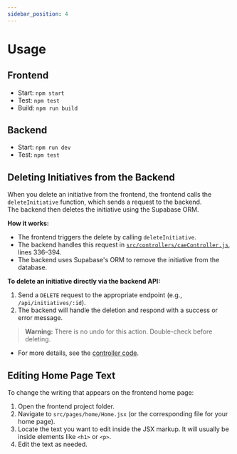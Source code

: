 ```yaml
---
sidebar_position: 4
---
```


# Usage

## Frontend

- Start: `npm start`
- Test: `npm test`
- Build: `npm run build`

## Backend

- Start: `npm run dev`
- Test: `npm test`

## Deleting Initiatives from the Backend

When you delete an initiative from the frontend, the frontend calls the `deleteInitiative` function, which sends a request to the backend.  
The backend then deletes the initiative using the Supabase ORM.

**How it works:**
- The frontend triggers the delete by calling `deleteInitiative`.
- The backend handles this request in [`src/controllers/caeController.js`](https://github.com/DISC-CAE/backend/blob/main/src/controllers/caeController.js), lines 336–394.
- The backend uses Supabase's ORM to remove the initiative from the database.

**To delete an initiative directly via the backend API:**
1. Send a `DELETE` request to the appropriate endpoint (e.g., `/api/initiatives/:id`).
2. The backend will handle the deletion and respond with a success or error message.
> **Warning:** There is no undo for this action. Double-check before deleting.
- For more details, see the [controller code](https://github.com/DISC-CAE/backend/blob/main/src/controllers/caeController.js#L336-L394).

## Editing Home Page Text

To change the writing that appears on the frontend home page:

1. Open the frontend project folder.
2. Navigate to `src/pages/home/Home.jsx` (or the corresponding file for your home page).
3. Locate the text you want to edit inside the JSX markup. It will usually be inside elements like `<h1>` or `<p>`.
4. Edit the text as needed.